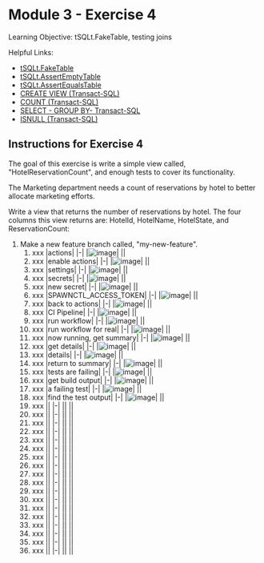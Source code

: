 # Module 3 - Exercise 4
Learning Objective: tSQLt.FakeTable, testing joins

Helpful Links:
- [tSQLt.FakeTable](https://tsqlt.org/user-guide/isolating-dependencies/faketable/)
- [tSQLt.AssertEmptyTable](https://tsqlt.org/user-guide/assertions/assertemptytable/)
- [tSQLt.AssertEqualsTable](https://tsqlt.org/user-guide/assertions/assertequalstable/)
- [CREATE VIEW (Transact-SQL)](https://docs.microsoft.com/en-us/sql/t-sql/statements/create-view-transact-sql?view=sql-server-ver15)
- [COUNT (Transact-SQL)](https://docs.microsoft.com/en-us/sql/t-sql/functions/count-transact-sql?view=sql-server-ver15)
- [SELECT - GROUP BY- Transact-SQL](https://docs.microsoft.com/en-us/sql/t-sql/queries/select-group-by-transact-sql?view=sql-server-ver15)
- [ISNULL (Transact-SQL)](https://docs.microsoft.com/en-us/sql/t-sql/functions/isnull-transact-sql?view=sql-server-ver15)

## Instructions for Exercise 4

The goal of this exercise is write a simple view called, "HotelReservationCount", and enough tests to cover its functionality.

The Marketing department needs a count of reservations by hotel to better allocate marketing efforts.

Write a view that returns the number of reservations by hotel. The four columns this view returns are: HotelId, HotelName, HotelState, and ReservationCount:

1. Make a new feature branch called, "my-new-feature".
   1. xxx
      |actions|
      |-|
      |![image](https://user-images.githubusercontent.com/298017/116835595-2c7e1480-ab91-11eb-9f6e-3cd0ec3a6536.png)|
      ||
   1. xxx
      |enable actions|
      |-|
      |![image](https://user-images.githubusercontent.com/298017/116835634-57686880-ab91-11eb-9f14-951d5b9dab15.png)|
      ||
   1. xxx
      |settings|
      |-|
      |![image](https://user-images.githubusercontent.com/298017/116835661-6cdd9280-ab91-11eb-861e-2091791c7681.png)|
      ||
   1. xxx
      |secrets|
      |-|
      |![image](https://user-images.githubusercontent.com/298017/116835680-82eb5300-ab91-11eb-9145-fb1a4b56afc3.png)|
      ||
   1. xxx
      |new secret|
      |-|
      |![image](https://user-images.githubusercontent.com/298017/116835693-972f5000-ab91-11eb-9b0f-622ad4c80728.png)|
      ||
   1. xxx
      |SPAWNCTL_ACCESS_TOKEN|
      |-|
      |![image](https://user-images.githubusercontent.com/298017/116835743-d1005680-ab91-11eb-8c2d-3e57b0a4335f.png)|
      ||
   1. xxx
      |back to actions|
      |-|
      |![image](https://user-images.githubusercontent.com/298017/116835768-ef665200-ab91-11eb-951b-29b71ca85ae5.png)|
      ||
   1. xxx
      |CI Pipeline|
      |-|
      |![image](https://user-images.githubusercontent.com/298017/116835826-263c6800-ab92-11eb-858a-ef2355429fb5.png)|
      ||
   1. xxx
      |run workflow|
      |-|
      |![image](https://user-images.githubusercontent.com/298017/116835842-381e0b00-ab92-11eb-9ade-92b05c3af8a2.png)|
      ||
   1. xxx
      |run workflow for real|
      |-|
      |![image](https://user-images.githubusercontent.com/298017/116835867-4ff58f00-ab92-11eb-82dd-d4cd736a9436.png)|
      ||
   1. xxx
      |now running, get summary|
      |-|
      |![image](https://user-images.githubusercontent.com/298017/116835911-94812a80-ab92-11eb-8d11-9c613f6139b0.png)|
      ||
   1. xxx
      |get details|
      |-|
      |![image](https://user-images.githubusercontent.com/298017/116835950-be3a5180-ab92-11eb-8e57-0c70e8fcb287.png)|
      ||
   1. xxx
      |details|
      |-|
      |![image](https://user-images.githubusercontent.com/298017/116835969-d4481200-ab92-11eb-8b07-ad43f6494bb8.png)|
      ||
   1. xxx
      |return to summary|
      |-|
      |![image](https://user-images.githubusercontent.com/298017/116836010-f9d51b80-ab92-11eb-8438-de100ee5c225.png)|
      ||
   1. xxx
      |tests are failing|
      |-|
      |![image](https://user-images.githubusercontent.com/298017/116836210-a44d3e80-ab93-11eb-9bca-ace792df6617.png)|
      ||
   1. xxx
      |get build output|
      |-|
      |![image](https://user-images.githubusercontent.com/298017/116836233-ba5aff00-ab93-11eb-859d-7a3a6aaff09e.png)|
      ||
   1. xxx
      |a failing test|
      |-|
      |![image](https://user-images.githubusercontent.com/298017/116836466-83d1b400-ab94-11eb-8b8b-b6211ee4c856.png)|
      ||
   1. xxx
      |find the test output|
      |-|
      |![image](https://user-images.githubusercontent.com/298017/116836606-25590580-ab95-11eb-8103-c1683d86522c.png)|
      ||
   1. xxx
      ||
      |-|
      ||
      ||
   1. xxx
      ||
      |-|
      ||
      ||
   1. xxx
      ||
      |-|
      ||
      ||
   1. xxx
      ||
      |-|
      ||
      ||
   1. xxx
      ||
      |-|
      ||
      ||
   1. xxx
      ||
      |-|
      ||
      ||
   1. xxx
      ||
      |-|
      ||
      ||
   1. xxx
      ||
      |-|
      ||
      ||
   1. xxx
      ||
      |-|
      ||
      ||
   1. xxx
      ||
      |-|
      ||
      ||
   1. xxx
      ||
      |-|
      ||
      ||
   1. xxx
      ||
      |-|
      ||
      ||
   1. xxx
      ||
      |-|
      ||
      ||
   1. xxx
      ||
      |-|
      ||
      ||
   1. xxx
      ||
      |-|
      ||
      ||
   1. xxx
      ||
      |-|
      ||
      ||
   1. xxx
      ||
      |-|
      ||
      ||
   1. xxx
      ||
      |-|
      ||
      ||
